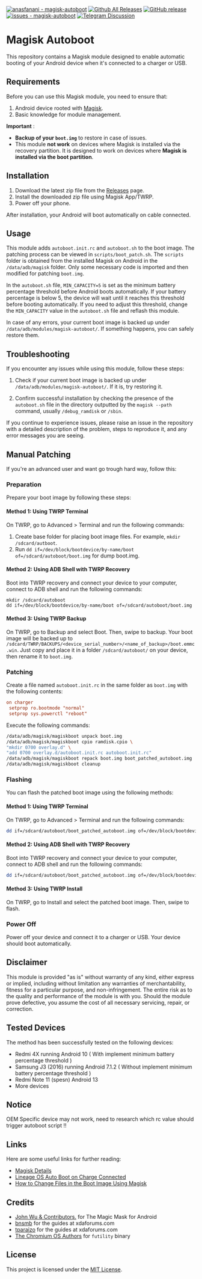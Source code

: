[![anasfanani - magisk-autoboot](https://img.shields.io/static/v1?label=anasfanani&message=magisk-autoboot&color=blue&logo=github)](https://github.com/anasfanani/magisk-autoboot "Go to GitHub repo")
[![Github All Releases](https://img.shields.io/github/downloads/anasfanani/magisk-autoboot/total.svg)]()
[![GitHub release](https://img.shields.io/github/release/anasfanani/magisk-autoboot?include_prereleases=&sort=semver&color=blue)](https://github.com/anasfanani/magisk-autoboot/releases/)
[![issues - magisk-autoboot](https://img.shields.io/github/issues/anasfanani/magisk-autoboot)](https://github.com/anasfanani/magisk-autoboot/issues)
[![Telegram Discussion](https://img.shields.io/badge/Discussion-Telegram-blue?style=flat&logo=telegram&link=t.me%2Fsystembinsh%2F1736)](https://t.me/systembinsh/1736)
# Magisk Autoboot

This repository contains a Magisk module designed to enable automatic booting of your Android device when it's connected to a charger or USB.

## Requirements

Before you can use this Magisk module, you need to ensure that:

1. Android device rooted with [Magisk](https://github.com/topjohnwu/Magisk).
2. Basic knowledge for module management.

**Important** :

- **Backup of your `boot.img`** to restore in case of issues.
- This module **not work** on devices where Magisk is installed via the recovery partition. It is designed to work on devices where **Magisk is installed via the boot partition**.

## Installation

1. Download the latest zip file from the [Releases](https://github.com/anasfanani/magisk-autoboot/releases/latest) page.
2. Install the downloaded zip file using Magisk App/TWRP.
3. Power off your phone.

After installation, your Android will boot automatically on cable connected.

## Usage

This module adds `autoboot.init.rc` and `autoboot.sh` to the boot image. The patching process can be viewed in `scripts/boot_patch.sh`. The `scripts` folder is obtained from the installed Magisk on Android in the `/data/adb/magisk` folder. Only some necessary code is imported and then modified for patching `boot.img`. 

In the `autoboot.sh` file, `MIN_CAPACITY=5` is set as the minimum battery percentage threshold before Android boots automatically. If your battery percentage is below 5, the device will wait until it reaches this threshold before booting automatically. If you need to adjust this threshold, change the `MIN_CAPACITY` value in the `autoboot.sh` file and reflash this module.

In case of any errors, your current boot image is backed up under `/data/adb/modules/magisk-autoboot/`. If something happens, you can safely restore them.

## Troubleshooting

If you encounter any issues while using this module, follow these steps:

1. Check if your current boot image is backed up under `/data/adb/modules/magisk-autoboot/`. If it is, try restoring it.

2. Confirm successful installation by checking the presence of the `autoboot.sh` file in the directory outputted by the `magisk --path` command, usually `/debug_ramdisk` or `/sbin`.

If you continue to experience issues, please raise an issue in the repository with a detailed description of the problem, steps to reproduce it, and any error messages you are seeing.

## Manual Patching

If you're an advanced user and want go trough hard way, follow this:

### Preparation

Prepare your boot image by following these steps:

#### Method 1: Using TWRP Terminal

On TWRP, go to Advanced > Terminal and run the following commands:
1. Create base folder for placing boot image files. For example, `mkdir /sdcard/autboot`.
2. Run `dd if=/dev/block/bootdevice/by-name/boot of=/sdcard/autoboot/boot.img` for dump boot.img.

#### Method 2: Using ADB Shell with TWRP Recovery

Boot into TWRP recovery and connect your device to your computer, connect to ADB shell and run the following commands:

```
mkdir /sdcard/autoboot
dd if=/dev/block/bootdevice/by-name/boot of=/sdcard/autoboot/boot.img
```

#### Method 3: Using TWRP Backup

On TWRP, go to Backup and select Boot. Then, swipe to backup.
Your boot image will be backed up to `/sdcard/TWRP/BACKUPS/<device_serial_number>/<name_of_backup>/boot.emmc.win`.
Just copy and place it in a folder `/sdcard/autoboot/` on your device, then rename it to `boot.img`.

### Patching

Create a file named `autoboot.init.rc` in the same folder as `boot.img` with the following contents:

```rc
on charger
 setprop ro.bootmode "normal"
 setprop sys.powerctl "reboot"
```

Execute the following commands:

```sh
/data/adb/magisk/magiskboot unpack boot.img
/data/adb/magisk/magiskboot cpio ramdisk.cpio \
"mkdir 0700 overlay.d" \
"add 0700 overlay.d/autoboot.init.rc autoboot.init.rc"
/data/adb/magisk/magiskboot repack boot.img boot_patched_autoboot.img
/data/adb/magisk/magiskboot cleanup
```

### Flashing

You can flash the patched boot image using the following methods:

#### Method 1: Using TWRP Terminal

On TWRP, go to Advanced > Terminal and run the following commands:

```sh
dd if=/sdcard/autoboot/boot_patched_autoboot.img of=/dev/block/bootdevice/by-name/boot
```

#### Method 2: Using ADB Shell with TWRP Recovery

Boot into TWRP recovery and connect your device to your computer, connect to ADB shell and run the following commands:

```sh
dd if=/sdcard/autoboot/boot_patched_autoboot.img of=/dev/block/bootdevice/by-name/boot
```

#### Method 3: Using TWRP Install

On TWRP, go to Install and select the patched boot image. Then, swipe to flash.

### Power Off

Power off your device and connect it to a charger or USB. Your device should boot automatically.

## Disclaimer

This module is provided "as is" without warranty of any kind, either express or implied, including without limitation any warranties of merchantability, fitness for a particular purpose, and non-infringement. The entire risk as to the quality and performance of the module is with you. Should the module prove defective, you assume the cost of all necessary servicing, repair, or correction.

## Tested Devices

The method has been successfully tested on the following devices:

- Redmi 4X running Android 10 ( With implement minimum battery percentage threshold )
- Samsung J3 (2016) running Android 7.1.2 ( Without implement minimum battery percentage threshold )
- Redmi Note 11 (spesn) Android 13
- More devices

## Notice

OEM Specific device may not work, need to research which rc value should trigger autoboot script !!

## Links

Here are some useful links for further reading:

- [Magisk Details](https://topjohnwu.github.io/Magisk/details.html)
- [Lineage OS Auto Boot on Charge Connected](https://xdaforums.com/t/lineage-os-auto-boot-on-charge-connected.3626364/page-3#post-89178846)
- [How to Change Files in the Boot Image Using Magisk](https://xdaforums.com/t/how-to-change-files-in-the-boot-image-using-magisk.4495645/#post-88571069)

## Credits

- [John Wu & Contributors.](https://github.com/topjohnwu/Magisk) for The Magic Mask for Android
- [bnsmb](https://xdaforums.com/m/bnsmb.8498037/) for the guides at xdaforums.com
- [tparaizo](https://xdaforums.com/m/tparaizo.9457413/) for the guides at xdaforums.com
- [The Chromium OS Authors](https://chromium.googlesource.com/chromiumos/platform/vboot/+/0e5f54d79158f216edeb42bfe9c5cd6d35dc6e0d/) for `futility` binary

## License

This project is licensed under the [MIT License](LICENSE).
